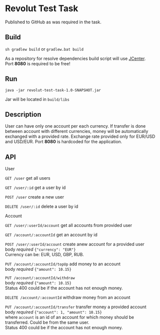 # Revolut Test Task

Published to GitHub as was required in the task.

## Build

`sh gradlew build` or `gradlew.bat build`

As a repository for resolve dependencies build script will use [JCenter](https://bintray.com/bintray/jcenter).  
Port **8080** is required to be free!

## Run

`java -jar revolut-test-task-1.0-SNAPSHOT.jar`

Jar will be located in `build/libs`

## Description

User can have only one account per each currency. If transfer is done between account with different currencies, money will be automatically exchanged with a provided rate. 
Exchange rate provided only for EUR/USD and USD/EUR. Port **8080** is hardcoded for the application.

## API

User

`GET /user` get all users

`GET /user/:id` get a user by id
 
`POST /user` create a new user 

`DELETE /user/:id` delete a user by id

Account

`GET /user/:userId/account` get all accounts from provided user

`GET /account/:accountId` get an account by id

`POST /user/:userId/account` create anew account for a provided user  
  body _required_ `{"currency": "EUR"}`  
  Currency can be: EUR, USD, GBP, RUB.

`PUT /account/:accountId/topUp` add money to an account  
  body _required_ `{"amount": 10.15}`

`PUT /account/:accountId/withdraw`  
  body _required_ `{"amount": 10.15}`  
  Status 400 could be if the account has not enough money.
  
`DELETE /account/:accountId` withdraw money from an account

`PUT /account/:accountId/transfer` transfer money a provided account  
  body _required_ `{"account": 1, "amount": 10.15}`  
  where `account` is an id of an account for which money should be transferred. Could be from the same user.  
  Status 400 could be if the account has not enough money.

 